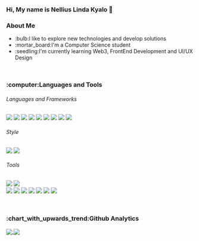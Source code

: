 ### Hi, My name is Nellius Linda Kyalo 👋

<!--
**Nelliuslinda/Nelliuslinda** is a ✨ _special_ ✨ repository because its `README.md` (this file) appears on your GitHub profile.

Here are some ideas to get you started:

- 🔭 I’m currently working on ...
- 🌱 I’m currently learning ...
- 👯 I’m looking to collaborate on ...
- 🤔 I’m looking for help with ...
- 💬 Ask me about ...
- 📫 How to reach me: ...
- 😄 Pronouns: ...
- ⚡ Fun fact: ...
-->

<h3>About Me</h3>
<ul>
 <li>:bulb:I like to explore new technologies and develop solutions</li>
 <li>:mortar_board:I'm a Computer Science student</li>
 <li>:seedling:I'm currently learning Web3, FrontEnd Development and UI/UX Design
</ul>

<br>

<h3>:computer:Languages and Tools</h3>
<h6>Languages and Frameworks</h6>

![](https://img.shields.io/badge/React-informational?style=for-the-badge&logo=react&logoColor=white&color=00d8ff)
![](https://img.shields.io/badge/PHP-informational?style=for-the-badge&logo=PHP&logoColor=white&color=8892be)
![](https://img.shields.io/badge/HTML5-informational?style=for-the-badge&logo=HTML5&logoColor=white&color=E34F26)
![](https://img.shields.io/badge/JavaScript-informational?style=for-the-badge&logo=JavaScript&logoColor=white&color=f7df1e)
![](https://img.shields.io/badge/Java-informational?style=for-the-badge&logo=Java&logoColor=white&color=FFA518)
![](https://img.shields.io/badge/CSharp-informational?style=for-the-badge&logo=c-sharp&logoColor=white&color=239120)
![](https://img.shields.io/badge/.NET-informational?style=for-the-badge&logo=.net&logoColor=white&color=512BD4)
![](https://img.shields.io/badge/MySQL-informational?style=for-the-badge&logo=MySQL&logoColor=white&color=00758f)
![](https://img.shields.io/badge/Python-informational?style=for-the-badge&logo=MySQL&logoColor=white&color=306998)


 <h6>Style</h6>
  
![](https://img.shields.io/badge/CSS-informational?style=for-the-badge&logo=css3&logoColor=white&color=264de4)
![](https://img.shields.io/badge/Bootstrap-informational?style=for-the-badge&logo=Bootstrap&logoColor=white&color=563d7c)
    
 <h6>Tools</h6>
  
![](https://img.shields.io/badge/AdobeXD-informational?style=for-the-badge&logo=Adobe-XD&logoColor=white&color=FF61F6)
![](https://img.shields.io/badge/Figma-informational?style=for-the-badge&logo=Figma&logoColor=white&color=e04a34)  
![](https://img.shields.io/badge/GitHub-informational?style=for-the-badge&logo=GitHub&logoColor=white&color=181717)
![](https://img.shields.io/badge/Git-informational?style=for-the-badge&logo=Git&logoColor=white&color=#F05032) 
![](https://img.shields.io/badge/VisualStudio-informational?style=for-the-badge&logo=Visual-Studio&logoColor=white&color=5C2D91)
![](https://img.shields.io/badge/VisualStudioCode-informational?style=for-the-badge&logo=Visual-Studio-Code&logoColor=white&color=007ACC)
![](https://img.shields.io/badge/IntellijIdea-informational?style=for-the-badge&logo=Intellij-IDEA&logoColor=white&color=000000) 
![](https://img.shields.io/badge/MicosoftSQLServer-informational?style=for-the-badge&logo=Microsoft-SQL-Server&logoColor=white&color=CC2927)
![](https://img.shields.io/badge/XAMPP-informational?style=for-the-badge&logo=XAMPP&logoColor=white&color=FB7A24)

<br>

<h3>:chart_with_upwards_trend:Github Analytics</h3>
<a href="https://github.com/Nelliuslinda/github-readme-stats">
  <img align="center" src="https://github-readme-stats.vercel.app/api?username=Nelliuslinda&count_private=true&show_icons=true&border_color=FFFFFF&title_color=171A21&text_color=617073&icon_color=AFB3F7" />
</a>
<a href="https://github.com/Nelliuslinda/github-readme-stats">
  <img align="center" src="https://github-readme-stats.vercel.app/api/top-langs/?username=Nelliuslinda&layout=compact&langs_count=6&border_color=FFFFFF&title_color=171A21" />
</a>

<!--
![](https://komarev.com/ghpvc/?username=Nelliuslinda&color=green&style=for-the-badge)
-->


